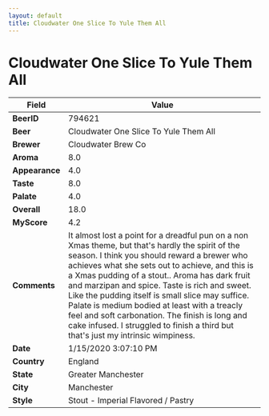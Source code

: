 ```yaml
---
layout: default
title: Cloudwater One Slice To Yule Them All
---
```


# Cloudwater One Slice To Yule Them All

| Field         | Value     |
|---------------|-----------|
| **BeerID** | 794621 |
| **Beer** | Cloudwater One Slice To Yule Them All |
| **Brewer** | Cloudwater Brew Co |
| **Aroma** | 8.0 |
| **Appearance** | 4.0 |
| **Taste** | 8.0 |
| **Palate** | 4.0 |
| **Overall** | 18.0 |
| **MyScore** | 4.2 |
| **Comments** | It almost lost a point for a dreadful pun on a non Xmas theme, but that's hardly the spirit of the season. I think you should reward a brewer who achieves what she sets out to achieve, and this is a Xmas pudding of a stout.. Aroma has dark fruit and marzipan and spice. Taste is rich and sweet. Like the pudding itself is small slice may suffice.  Palate is medium bodied at least with a treacly feel and soft carbonation. The finish is long and cake infused. I struggled to finish a third but that's just my intrinsic wimpiness. |
| **Date** | 1/15/2020 3:07:10 PM |
| **Country** | England |
| **State** | Greater Manchester |
| **City** | Manchester |
| **Style** | Stout - Imperial Flavored / Pastry |
